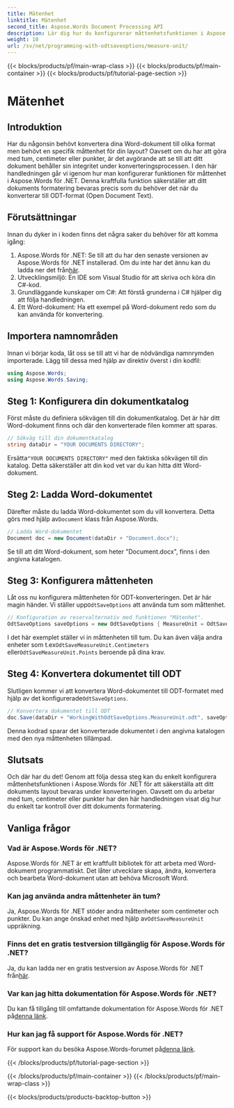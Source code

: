```yaml
---
title: Mätenhet
linktitle: Mätenhet
second_title: Aspose.Words Document Processing API
description: Lär dig hur du konfigurerar måttenhetsfunktionen i Aspose.Words för .NET för att bevara dokumentformateringen under ODT-konvertering.
weight: 10
url: /sv/net/programming-with-odtsaveoptions/measure-unit/
---
```


{{< blocks/products/pf/main-wrap-class >}}
{{< blocks/products/pf/main-container >}}
{{< blocks/products/pf/tutorial-page-section >}}

# Mätenhet

## Introduktion

Har du någonsin behövt konvertera dina Word-dokument till olika format men behövt en specifik måttenhet för din layout? Oavsett om du har att göra med tum, centimeter eller punkter, är det avgörande att se till att ditt dokument behåller sin integritet under konverteringsprocessen. I den här handledningen går vi igenom hur man konfigurerar funktionen för måttenhet i Aspose.Words för .NET. Denna kraftfulla funktion säkerställer att ditt dokuments formatering bevaras precis som du behöver det när du konverterar till ODT-format (Open Document Text).

## Förutsättningar

Innan du dyker in i koden finns det några saker du behöver för att komma igång:

1. Aspose.Words för .NET: Se till att du har den senaste versionen av Aspose.Words för .NET installerad. Om du inte har det ännu kan du ladda ner det från[här](https://releases.aspose.com/words/net/).
2. Utvecklingsmiljö: En IDE som Visual Studio för att skriva och köra din C#-kod.
3. Grundläggande kunskaper om C#: Att förstå grunderna i C# hjälper dig att följa handledningen.
4. Ett Word-dokument: Ha ett exempel på Word-dokument redo som du kan använda för konvertering.

## Importera namnområden

Innan vi börjar koda, låt oss se till att vi har de nödvändiga namnrymden importerade. Lägg till dessa med hjälp av direktiv överst i din kodfil:

```csharp
using Aspose.Words;
using Aspose.Words.Saving;
```

## Steg 1: Konfigurera din dokumentkatalog

Först måste du definiera sökvägen till din dokumentkatalog. Det är här ditt Word-dokument finns och där den konverterade filen kommer att sparas.

```csharp
// Sökväg till din dokumentkatalog
string dataDir = "YOUR DOCUMENTS DIRECTORY";
```

 Ersätta`"YOUR DOCUMENTS DIRECTORY"` med den faktiska sökvägen till din katalog. Detta säkerställer att din kod vet var du kan hitta ditt Word-dokument.

## Steg 2: Ladda Word-dokumentet

 Därefter måste du ladda Word-dokumentet som du vill konvertera. Detta görs med hjälp av`Document` klass från Aspose.Words.

```csharp
// Ladda Word-dokumentet
Document doc = new Document(dataDir + "Document.docx");
```

Se till att ditt Word-dokument, som heter "Document.docx", finns i den angivna katalogen.

## Steg 3: Konfigurera måttenheten

 Låt oss nu konfigurera måttenheten för ODT-konverteringen. Det är här magin händer. Vi ställer upp`OdtSaveOptions` att använda tum som måttenhet.

```csharp
// Konfiguration av reservalternativ med funktionen "Mätenhet".
OdtSaveOptions saveOptions = new OdtSaveOptions { MeasureUnit = OdtSaveMeasureUnit.Inches };
```

 I det här exemplet ställer vi in måttenheten till tum. Du kan även välja andra enheter som t.ex`OdtSaveMeasureUnit.Centimeters` eller`OdtSaveMeasureUnit.Points` beroende på dina krav.

## Steg 4: Konvertera dokumentet till ODT

 Slutligen kommer vi att konvertera Word-dokumentet till ODT-formatet med hjälp av det konfigurerade`OdtSaveOptions`.

```csharp
// Konvertera dokumentet till ODT
doc.Save(dataDir + "WorkingWithOdtSaveOptions.MeasureUnit.odt", saveOptions);
```

Denna kodrad sparar det konverterade dokumentet i den angivna katalogen med den nya måttenheten tillämpad.

## Slutsats

Och där har du det! Genom att följa dessa steg kan du enkelt konfigurera måttenhetsfunktionen i Aspose.Words för .NET för att säkerställa att ditt dokuments layout bevaras under konverteringen. Oavsett om du arbetar med tum, centimeter eller punkter har den här handledningen visat dig hur du enkelt tar kontroll över ditt dokuments formatering.

## Vanliga frågor

### Vad är Aspose.Words för .NET?
Aspose.Words för .NET är ett kraftfullt bibliotek för att arbeta med Word-dokument programmatiskt. Det låter utvecklare skapa, ändra, konvertera och bearbeta Word-dokument utan att behöva Microsoft Word.

### Kan jag använda andra måttenheter än tum?
 Ja, Aspose.Words för .NET stöder andra måttenheter som centimeter och punkter. Du kan ange önskad enhet med hjälp av`OdtSaveMeasureUnit` uppräkning.

### Finns det en gratis testversion tillgänglig för Aspose.Words för .NET?
 Ja, du kan ladda ner en gratis testversion av Aspose.Words för .NET från[här](https://releases.aspose.com/).

### Var kan jag hitta dokumentation för Aspose.Words för .NET?
 Du kan få tillgång till omfattande dokumentation för Aspose.Words för .NET på[denna länk](https://reference.aspose.com/words/net/).

### Hur kan jag få support för Aspose.Words för .NET?
 För support kan du besöka Aspose.Words-forumet på[denna länk](https://forum.aspose.com/c/words/8).

{{< /blocks/products/pf/tutorial-page-section >}}

{{< /blocks/products/pf/main-container >}}
{{< /blocks/products/pf/main-wrap-class >}}

{{< blocks/products/products-backtop-button >}}
